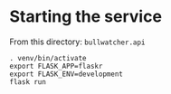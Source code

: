 # Starting the service
From this directory: `bullwatcher.api`

```
. venv/bin/activate
export FLASK_APP=flaskr
export FLASK_ENV=development
flask run
```